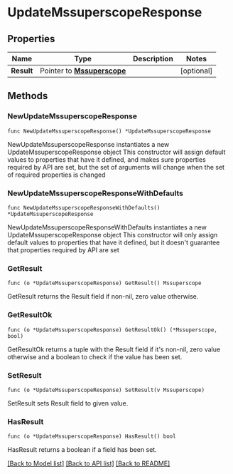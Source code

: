 # UpdateMssuperscopeResponse

## Properties

Name | Type | Description | Notes
------------ | ------------- | ------------- | -------------
**Result** | Pointer to [**Mssuperscope**](Mssuperscope.md) |  | [optional] 

## Methods

### NewUpdateMssuperscopeResponse

`func NewUpdateMssuperscopeResponse() *UpdateMssuperscopeResponse`

NewUpdateMssuperscopeResponse instantiates a new UpdateMssuperscopeResponse object
This constructor will assign default values to properties that have it defined,
and makes sure properties required by API are set, but the set of arguments
will change when the set of required properties is changed

### NewUpdateMssuperscopeResponseWithDefaults

`func NewUpdateMssuperscopeResponseWithDefaults() *UpdateMssuperscopeResponse`

NewUpdateMssuperscopeResponseWithDefaults instantiates a new UpdateMssuperscopeResponse object
This constructor will only assign default values to properties that have it defined,
but it doesn't guarantee that properties required by API are set

### GetResult

`func (o *UpdateMssuperscopeResponse) GetResult() Mssuperscope`

GetResult returns the Result field if non-nil, zero value otherwise.

### GetResultOk

`func (o *UpdateMssuperscopeResponse) GetResultOk() (*Mssuperscope, bool)`

GetResultOk returns a tuple with the Result field if it's non-nil, zero value otherwise
and a boolean to check if the value has been set.

### SetResult

`func (o *UpdateMssuperscopeResponse) SetResult(v Mssuperscope)`

SetResult sets Result field to given value.

### HasResult

`func (o *UpdateMssuperscopeResponse) HasResult() bool`

HasResult returns a boolean if a field has been set.


[[Back to Model list]](../README.md#documentation-for-models) [[Back to API list]](../README.md#documentation-for-api-endpoints) [[Back to README]](../README.md)


